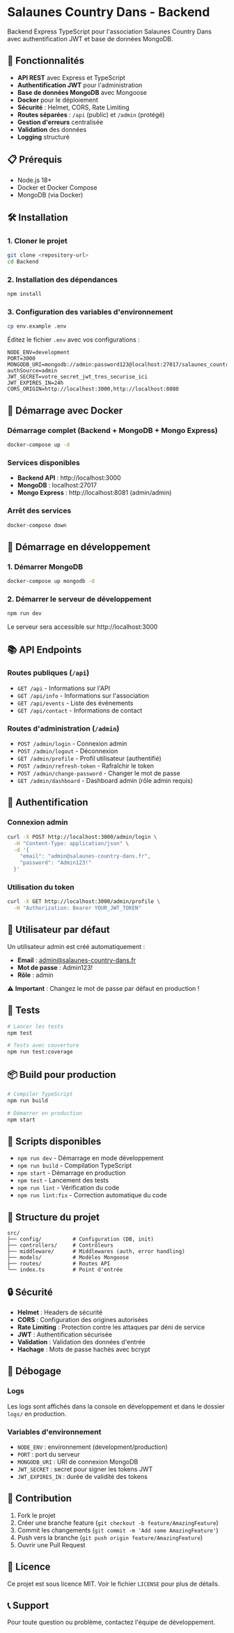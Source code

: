 # Salaunes Country Dans - Backend

Backend Express TypeScript pour l'association Salaunes Country Dans avec authentification JWT et base de données MongoDB.

## 🚀 Fonctionnalités

-   **API REST** avec Express et TypeScript
-   **Authentification JWT** pour l'administration
-   **Base de données MongoDB** avec Mongoose
-   **Docker** pour le déploiement
-   **Sécurité** : Helmet, CORS, Rate Limiting
-   **Routes séparées** : `/api` (public) et `/admin` (protégé)
-   **Gestion d'erreurs** centralisée
-   **Validation** des données
-   **Logging** structuré

## 📋 Prérequis

-   Node.js 18+
-   Docker et Docker Compose
-   MongoDB (via Docker)

## 🛠️ Installation

### 1. Cloner le projet

```bash
git clone <repository-url>
cd Backend
```

### 2. Installation des dépendances

```bash
npm install
```

### 3. Configuration des variables d'environnement

```bash
cp env.example .env
```

Éditez le fichier `.env` avec vos configurations :

```env
NODE_ENV=development
PORT=3000
MONGODB_URI=mongodb://admin:password123@localhost:27017/salaunes_country_dans?authSource=admin
JWT_SECRET=votre_secret_jwt_tres_securise_ici
JWT_EXPIRES_IN=24h
CORS_ORIGIN=http://localhost:3000,http://localhost:8080
```

## 🐳 Démarrage avec Docker

### Démarrage complet (Backend + MongoDB + Mongo Express)

```bash
docker-compose up -d
```

### Services disponibles

-   **Backend API** : http://localhost:3000
-   **MongoDB** : localhost:27017
-   **Mongo Express** : http://localhost:8081 (admin/admin)

### Arrêt des services

```bash
docker-compose down
```

## 🚀 Démarrage en développement

### 1. Démarrer MongoDB

```bash
docker-compose up mongodb -d
```

### 2. Démarrer le serveur de développement

```bash
npm run dev
```

Le serveur sera accessible sur http://localhost:3000

## 📚 API Endpoints

### Routes publiques (`/api`)

-   `GET /api` - Informations sur l'API
-   `GET /api/info` - Informations sur l'association
-   `GET /api/events` - Liste des événements
-   `GET /api/contact` - Informations de contact

### Routes d'administration (`/admin`)

-   `POST /admin/login` - Connexion admin
-   `POST /admin/logout` - Déconnexion
-   `GET /admin/profile` - Profil utilisateur (authentifié)
-   `POST /admin/refresh-token` - Rafraîchir le token
-   `POST /admin/change-password` - Changer le mot de passe
-   `GET /admin/dashboard` - Dashboard admin (rôle admin requis)

## 🔐 Authentification

### Connexion admin

```bash
curl -X POST http://localhost:3000/admin/login \
  -H "Content-Type: application/json" \
  -d '{
    "email": "admin@salaunes-country-dans.fr",
    "password": "Admin123!"
  }'
```

### Utilisation du token

```bash
curl -X GET http://localhost:3000/admin/profile \
  -H "Authorization: Bearer YOUR_JWT_TOKEN"
```

## 👤 Utilisateur par défaut

Un utilisateur admin est créé automatiquement :

-   **Email** : admin@salaunes-country-dans.fr
-   **Mot de passe** : Admin123!
-   **Rôle** : admin

⚠️ **Important** : Changez le mot de passe par défaut en production !

## 🧪 Tests

```bash
# Lancer les tests
npm test

# Tests avec couverture
npm run test:coverage
```

## 📦 Build pour production

```bash
# Compiler TypeScript
npm run build

# Démarrer en production
npm start
```

## 🔧 Scripts disponibles

-   `npm run dev` - Démarrage en mode développement
-   `npm run build` - Compilation TypeScript
-   `npm start` - Démarrage en production
-   `npm test` - Lancement des tests
-   `npm run lint` - Vérification du code
-   `npm run lint:fix` - Correction automatique du code

## 📁 Structure du projet

```
src/
├── config/          # Configuration (DB, init)
├── controllers/     # Contrôleurs
├── middleware/      # Middlewares (auth, error handling)
├── models/          # Modèles Mongoose
├── routes/          # Routes API
└── index.ts         # Point d'entrée
```

## 🔒 Sécurité

-   **Helmet** : Headers de sécurité
-   **CORS** : Configuration des origines autorisées
-   **Rate Limiting** : Protection contre les attaques par déni de service
-   **JWT** : Authentification sécurisée
-   **Validation** : Validation des données d'entrée
-   **Hachage** : Mots de passe hachés avec bcrypt

## 🐛 Débogage

### Logs

Les logs sont affichés dans la console en développement et dans le dossier `logs/` en production.

### Variables d'environnement

-   `NODE_ENV` : environnement (development/production)
-   `PORT` : port du serveur
-   `MONGODB_URI` : URI de connexion MongoDB
-   `JWT_SECRET` : secret pour signer les tokens JWT
-   `JWT_EXPIRES_IN` : durée de validité des tokens

## 🤝 Contribution

1. Fork le projet
2. Créer une branche feature (`git checkout -b feature/AmazingFeature`)
3. Commit les changements (`git commit -m 'Add some AmazingFeature'`)
4. Push vers la branche (`git push origin feature/AmazingFeature`)
5. Ouvrir une Pull Request

## 📄 Licence

Ce projet est sous licence MIT. Voir le fichier `LICENSE` pour plus de détails.

## 📞 Support

Pour toute question ou problème, contactez l'équipe de développement.
